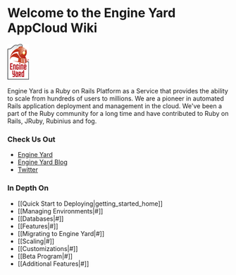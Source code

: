 # Welcome to the Engine Yard AppCloud Wiki

![Engine Yard Logo](images/engineyard_logo.png)

Engine Yard is a Ruby on Rails Platform as a Service that provides the ability to scale from hundreds of users to millions. We are a pioneer in automated Rails application deployment and management in the cloud. We've been a part of the Ruby community for a long time and have contributed to Ruby on Rails, JRuby, Rubinius and fog.

### Check Us Out
* [Engine Yard](http://www.engineyard.com)
* [Engine Yard Blog](http://www.engineyard.com/blog)
* [Twitter](http://www.twitter.com/engineyard)

### In Depth On
* [[Quick Start to Deploying|getting_started_home]]
* [[Managing Environments|#]]
* [[Databases|#]]
* [[Features|#]]
* [[Migrating to Engine Yard|#]]
* [[Scaling|#]]
* [[Customizations|#]]  
* [[Beta Program|#]]
* [[Additional Features|#]]
